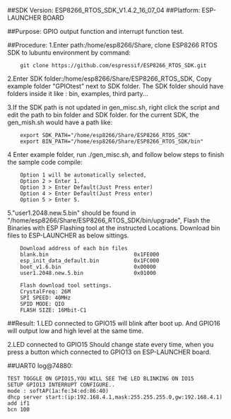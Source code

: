 ##SDK Version: ESP8266_RTOS_SDK_V1.4.2_16_07_04
##Platform: ESP-LAUNCHER BOARD

##Purpose:
GPIO output function and interrupt function test.

##Procedure:
1.Enter path:/home/esp8266/Share, clone ESP8266 RTOS SDK to lubuntu environment by command: 
       
		git clone https://github.com/espressif/ESP8266_RTOS_SDK.git 
	   
2.Enter SDK folder:/home/esp8266/Share/ESP8266_RTOS_SDK, Copy example folder "GPIOtest" next to SDK folder. The SDK folder should have folders inside it like : bin, examples, third party...

3.If the SDK path is not updated in gen_misc.sh, right click the script and edit the path to bin folder and SDK folder. for the current SDK, the gen_mish.sh would have a path like:
       
		export SDK_PATH="/home/esp8266/Share/ESP8266_RTOS_SDK"
		export BIN_PATH="/home/esp8266/Share/ESP8266_RTOS_SDK/bin"
	   
4 Enter example folder, run ./gen_misc.sh, and follow below steps to finish the sample code compile:
	
		Option 1 will be automatically selected, 
		Option 2 > Enter 1. 
		Option 3 > Enter Default(Just Press enter)
		Option 4 > Enter Default(Just Press enter)
		Option 5 > Enter 5.
	   
5."user1.2048.new.5.bin" should be found in "/home/esp8266/Share/ESP8266_RTOS_SDK/bin/upgrade", Flash the Binaries with ESP Flashing tool at the instructed Locations. Download bin files to ESP-LAUNCHER as below sittings.
		
        Download address of each bin files
        blank.bin                           0x1FE000
        esp_init_data_default.bin			0x1FC000
        boot_v1.6.bin						0x00000
        user1.2048.new.5.bin				0x01000

        Flash download tool settings.
        CrystalFreq: 26M
        SPI SPEED: 40MHz
        SPID MODE: QIO
        FLASH SIZE: 16Mbit-C1
 
##Result:
1.LED connected to GPIO15 will blink after boot up. And GPIO16 will output low and high level at the same time.

2.LED connected to GPIO15 Should change state every time, when you press a button which connected to GPIO13 on ESP-LAUNCHER board.

##UART0 log@74880:

	TEST TOGGLE ON GPIO15,YOU WILL SEE THE LED BLINKING ON IO15
	SETUP GPIO13 INTERRUPT CONFIGURE..
	mode : softAP(1a:fe:34:ed:86:40)
	dhcp server start:(ip:192.168.4.1,mask:255.255.255.0,gw:192.168.4.1)
	add if1
	bcn 100

